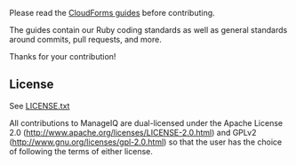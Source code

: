 Please read the [CloudForms guides](http://github.com/ManageIQ/guides) before contributing.

The guides contain our Ruby coding standards as well as general standards around commits, pull requests, and more.

Thanks for your contribution!

## License

See [LICENSE.txt](LICENSE.txt)

All contributions to ManageIQ are dual-licensed under the Apache
License 2.0 (http://www.apache.org/licenses/LICENSE-2.0.html) and
GPLv2 (http://www.gnu.org/licenses/gpl-2.0.html) so that the user has
the choice of following the terms of either license.
